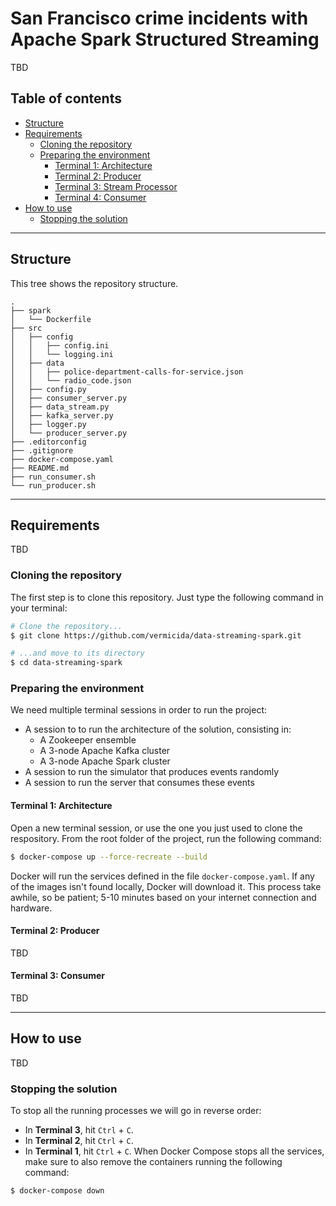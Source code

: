 # San Francisco crime incidents with Apache Spark Structured Streaming

TBD

## Table of contents

- [Structure](#structure)
- [Requirements](#requirements)
  - [Cloning the repository](#cloning-the-repository)
  - [Preparing the environment](#preparing-the-environment)
    - [Terminal 1: Architecture](#terminal-1-architecture)
    - [Terminal 2: Producer](#terminal-2-producer)
    - [Terminal 3: Stream Processor](#terminal-3-stream-processor)
    - [Terminal 4: Consumer](#terminal-4-consumer)
- [How to use](#how-to-use)
  - [Stopping the solution](#stopping-the-solution)

---

## Structure<a name="structure"></a>

This tree shows the repository structure.

```
.
├── spark
│   └── Dockerfile
├── src
│   ├── config
│   │   ├── config.ini
│   │   └── logging.ini
│   ├── data
│   │   ├── police-department-calls-for-service.json
│   │   └── radio_code.json
│   ├── config.py
│   ├── consumer_server.py
│   ├── data_stream.py
│   ├── kafka_server.py
│   ├── logger.py
│   └── producer_server.py
├── .editorconfig
├── .gitignore
├── docker-compose.yaml
├── README.md
├── run_consumer.sh
└── run_producer.sh
```

---

## Requirements<a name="requirements"></a>

TBD

### Cloning the repository<a name="cloning-the-repository"></a>

The first step is to clone this repository. Just type the following command in your terminal:

```bash
# Clone the repository...
$ git clone https://github.com/vermicida/data-streaming-spark.git

# ...and move to its directory
$ cd data-streaming-spark
```

### Preparing the environment<a name="preparing-the-environment"></a>

We need multiple terminal sessions in order to run the project:

- A session to to run the architecture of the solution, consisting in:
  - A Zookeeper ensemble
  - A 3-node Apache Kafka cluster
  - A 3-node Apache Spark cluster
- A session to run the simulator that produces events randomly
- A session to run the server that consumes these events

#### Terminal 1: Architecture<a name="terminal-1-architecture"></a>

Open a new terminal session, or use the one you just used to clone the respository. From the root folder of the project, run the following command:

```bash
$ docker-compose up --force-recreate --build
```

Docker will run the services defined in the file `docker-compose.yaml`. If any of the images isn't found locally, Docker will download it. This process take awhile, so be patient; 5-10 minutes based on your internet connection and hardware.

#### Terminal 2: Producer<a name="terminal-2-producer"></a>

TBD

#### Terminal 3: Consumer<a name="terminal-4-consumer"></a>

TBD

---

## How to use<a name="how-to-use"></a>

TBD

### Stopping the solution<a name="stopping-the-solution"></a>

To stop all the running processes we will go in reverse order:

- In **Terminal 3**, hit `Ctrl` + `C`.
- In **Terminal 2**, hit `Ctrl` + `C`.
- In **Terminal 1**, hit `Ctrl` + `C`. When Docker Compose stops all the services, make sure to also remove the containers running the following command:

```bash
$ docker-compose down
```
